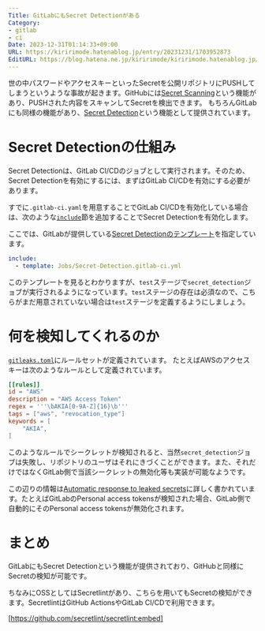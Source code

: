```yaml
---
Title: GitLabにもSecret Detectionがある
Category:
- gitlab
- ci
Date: 2023-12-31T01:14:33+09:00
URL: https://kiririmode.hatenablog.jp/entry/20231231/1703952873
EditURL: https://blog.hatena.ne.jp/kiririmode/kiririmode.hatenablog.jp/atom/entry/6801883189071100355
---
```


世の中パスワードやアクセスキーといったSecretを公開リポジトリにPUSHしてしまうというような事故が起きます。GitHubには[Secret Scanning](https://docs.github.com/en/github/administering-a-repository/about-secret-scanning)という機能があり、PUSHされた内容をスキャンしてSecretを検出できます。
もちろんGitLabにも同様の機能があり、[Secret Detection](https://docs.gitlab.com/ee/user/application_security/secret_detection/)という機能として提供されています。

# Secret Detectionの仕組み

Secret Detectionは、GitLab CI/CDのジョブとして実行されます。そのため、Secret Detectionを有効にするには、まずはGitLab CI/CDを有効にする必要があります。

すでに`.gitlab-ci.yaml`を用意することでGitLab CI/CDを有効化している場合は、次のような[`include`](https://docs.gitlab.com/ee/ci/yaml/#include)節を追加することでSecret Detectionを有効化します。

ここでは、GitLabが提供している[Secret Detectionのテンプレート](https://gitlab.com/gitlab-org/gitlab/-/blob/v16.7.0-ee/lib/gitlab/ci/templates/Jobs/Secret-Detection.gitlab-ci.yml?ref_type=tags)を指定しています。

```yaml
include:
  - template: Jobs/Secret-Detection.gitlab-ci.yml
```

このテンプレートを見るとわかりますが、`test`ステージで`secret_detection`ジョブが実行されるようになっています。`test`ステージの存在は必須なので、こちらがまだ用意されていない場合は`test`ステージを定義するようにしましょう。

# 何を検知してくれるのか

[`gitleaks.toml`](https://gitlab.com/gitlab-org/security-products/analyzers/secrets/-/blob/v5.1.16/gitleaks.toml?ref_type=tags)にルールセットが定義されています。
たとえばAWSのアクセスキーは次のようなルールとして定義されています。

```toml
[[rules]]
id = "AWS"
description = "AWS Access Token"
regex = '''\bAKIA[0-9A-Z]{16}\b'''
tags = ["aws", "revocation_type"]
keywords = [
    "AKIA",
]
```

このようなルールでシークレットが検知されると、当然`secret_detection`ジョブは失敗し、リポジトリのユーザはそれにきづくことができます。また、それだけではなくGitLab側で当該シークレットの無効化等も実装が可能なようです。

この辺りの情報は[Automatic response to leaked secrets](https://docs.gitlab.com/ee/user/application_security/secret_detection/automatic_response.html)に詳しく書かれています。たとえばGitLabのPersonal access tokensが検知された場合、GitLab側で自動的にそのPersonal access tokensが無効化されます。

# まとめ

GitLabにもSecret Detectionという機能が提供されており、GitHubと同様にSecretの検知が可能です。

ちなみにOSSとしてはSecretlintがあり、こちらを用いてもSecretの検知ができます。SecretlintはGitHub ActionsやGitLab CI/CDで利用できます。

[https://github.com/secretlint/secretlint:embed]
